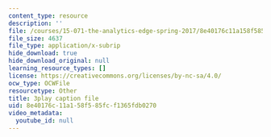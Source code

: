 ```yaml
---
content_type: resource
description: ''
file: /courses/15-071-the-analytics-edge-spring-2017/8e40176c11a158f585fcf1365fdb0270_6m4l2k9hBZw.vtt
file_size: 4637
file_type: application/x-subrip
hide_download: true
hide_download_original: null
learning_resource_types: []
license: https://creativecommons.org/licenses/by-nc-sa/4.0/
ocw_type: OCWFile
resourcetype: Other
title: 3play caption file
uid: 8e40176c-11a1-58f5-85fc-f1365fdb0270
video_metadata:
  youtube_id: null
---
```

